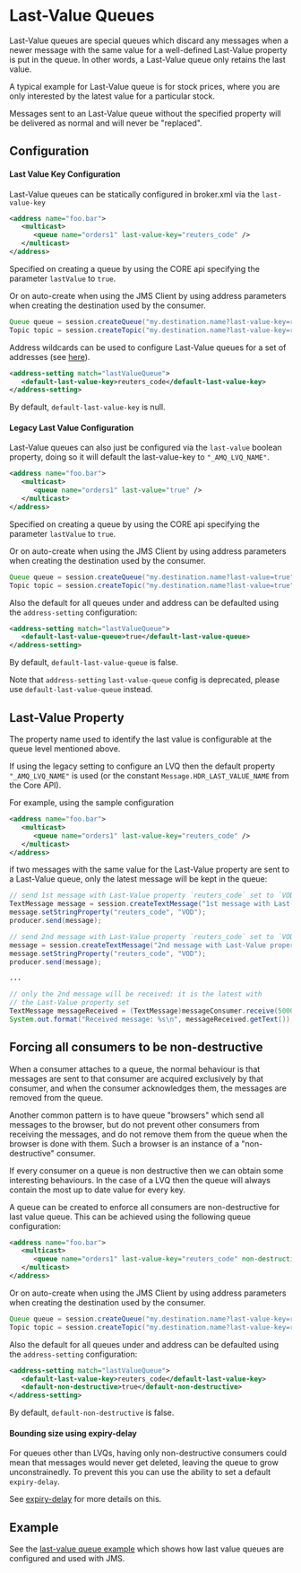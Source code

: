 # Last-Value Queues

Last-Value queues are special queues which discard any messages when a
newer message with the same value for a well-defined Last-Value property
is put in the queue. In other words, a Last-Value queue only retains the
last value.

A typical example for Last-Value queue is for stock prices, where you
are only interested by the latest value for a particular stock.

Messages sent to an Last-Value queue without the specified property will be delivered as normal and will never be "replaced".

## Configuration

#### Last Value Key Configuration
Last-Value queues can be statically configured in broker.xml via the `last-value-key`

```xml
<address name="foo.bar">
   <multicast>
      <queue name="orders1" last-value-key="reuters_code" />
   </multicast>
</address>
```

Specified on creating a queue by using the CORE api specifying the parameter 
`lastValue` to `true`. 

Or on auto-create when using the JMS Client by using address parameters when 
creating the destination used by the consumer.

```java
Queue queue = session.createQueue("my.destination.name?last-value-key=reuters_code");
Topic topic = session.createTopic("my.destination.name?last-value-key=reuters_code");
```

Address wildcards can be used to configure Last-Value queues 
for a set of addresses (see [here](wildcard-syntax.md)).

```xml
<address-setting match="lastValueQueue">
   <default-last-value-key>reuters_code</default-last-value-key>
</address-setting>
```

By default, `default-last-value-key` is null.


#### Legacy Last Value Configuration

Last-Value queues can also just be configured via the `last-value` boolean property, doing so it will default the last-value-key to `"_AMQ_LVQ_NAME"`.


```xml
<address name="foo.bar">
   <multicast>
      <queue name="orders1" last-value="true" />
   </multicast>
</address>
```

Specified on creating a queue by using the CORE api specifying the parameter 
`lastValue` to `true`. 

Or on auto-create when using the JMS Client by using address parameters when 
creating the destination used by the consumer.

```java
Queue queue = session.createQueue("my.destination.name?last-value=true");
Topic topic = session.createTopic("my.destination.name?last-value=true");
```

Also the default for all queues under and address can be defaulted using the 
`address-setting` configuration:

```xml
<address-setting match="lastValueQueue">
   <default-last-value-queue>true</default-last-value-queue>
</address-setting>
```

By default, `default-last-value-queue` is false. 

Note that `address-setting` `last-value-queue` config is deprecated, please use
`default-last-value-queue` instead.



## Last-Value Property

The property name used to identify the last value is configurable 
at the queue level mentioned above.

If using the legacy setting to configure an LVQ then the default property `"_AMQ_LVQ_NAME"` is used
(or the constant `Message.HDR_LAST_VALUE_NAME` from the Core API).

For example, using the sample configuration 

```xml
<address name="foo.bar">
   <multicast>
      <queue name="orders1" last-value-key="reuters_code" />
   </multicast>
</address>
```

if two messages with the same value for the Last-Value
property are sent to a Last-Value queue, only the latest message will be
kept in the queue:

```java
// send 1st message with Last-Value property `reuters_code` set to `VOD`
TextMessage message = session.createTextMessage("1st message with Last-Value property set");
message.setStringProperty("reuters_code", "VOD");
producer.send(message);

// send 2nd message with Last-Value property `reuters_code` set to `VOD`
message = session.createTextMessage("2nd message with Last-Value property set");
message.setStringProperty("reuters_code", "VOD");
producer.send(message);

...

// only the 2nd message will be received: it is the latest with
// the Last-Value property set
TextMessage messageReceived = (TextMessage)messageConsumer.receive(5000);
System.out.format("Received message: %s\n", messageReceived.getText());
```


## Forcing all consumers to be non-destructive
When a consumer attaches to a queue, the normal behaviour is that messages are sent to that consumer are acquired exclusively by that consumer, and when the consumer acknowledges them, the messages are removed from the queue.

Another common pattern is to have queue "browsers" which send all messages to the browser, but do not prevent other consumers from receiving the messages, and do not remove them from the queue when the browser is done with them. Such a browser is an instance of a "non-destructive" consumer.

If every consumer on a queue is non destructive then we can obtain some interesting behaviours. In the case of a LVQ then the queue will always contain the most up to date value for every key. 

A queue can be created to enforce all consumers are non-destructive for last value queue. This can be achieved using the following queue configuration:


```xml
<address name="foo.bar">
   <multicast>
      <queue name="orders1" last-value-key="reuters_code" non-destructive="true" />
   </multicast>
</address>
```

Or on auto-create when using the JMS Client by using address parameters when 
creating the destination used by the consumer.

```java
Queue queue = session.createQueue("my.destination.name?last-value-key=reuters_code&non-destructive=true");
Topic topic = session.createTopic("my.destination.name?last-value-key=reuters_code&non-destructive=true");
```

Also the default for all queues under and address can be defaulted using the 
`address-setting` configuration:

```xml
<address-setting match="lastValueQueue">
   <default-last-value-key>reuters_code</default-last-value-key>
   <default-non-destructive>true</default-non-destructive>
</address-setting>
```

By default, `default-non-destructive` is false.


#### Bounding size using expiry-delay
For queues other than LVQs, having only non-destructive consumers could mean that messages would never get deleted, leaving the queue to grow unconstrainedly. To prevent this you can use the ability to set a default `expiry-delay`.

See [expiry-delay](message-expiry.md#configuring-expiry-delay) for more details on this.
 


## Example

See the [last-value queue example](examples.md#last-value-queue) which shows 
how last value queues are configured and used with JMS.
